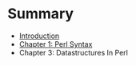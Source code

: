 # Summary

* [Introduction](README.md)
* [Chapter 1: Perl Syntax](chapter1.md)
* Chapter 3: Datastructures In Perl

